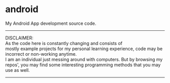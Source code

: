 # android
My Android App development source code.

*** 
DISCLAIMER:  
As the code here is constantly changing and consists of  
mostly example projects for my personal learning experience,
code may be incorrect or non-working anytime.  
I am an individual just messing around with computers.
But by browsing my repos', you may find some interesting programming
methods that you may use as well.  
***
